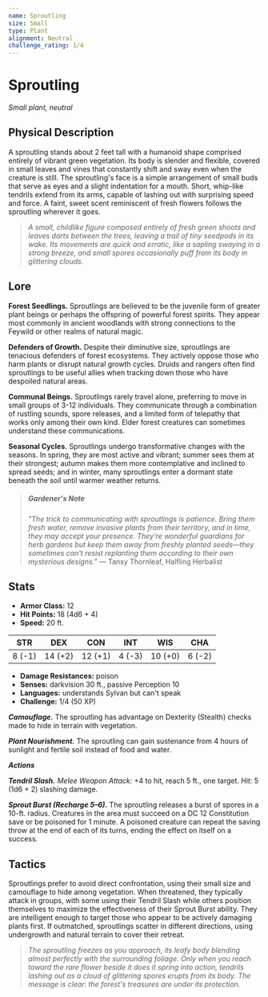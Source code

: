 ```yaml
---
name: Sproutling
size: Small
type: Plant
alignment: Neutral
challenge_rating: 1/4
---
```


# Sproutling

*Small plant, neutral*

## Physical Description
A sproutling stands about 2 feet tall with a humanoid shape comprised entirely of vibrant green vegetation. Its body is slender and flexible, covered in small leaves and vines that constantly shift and sway even when the creature is still. The sproutling's face is a simple arrangement of small buds that serve as eyes and a slight indentation for a mouth. Short, whip-like tendrils extend from its arms, capable of lashing out with surprising speed and force. A faint, sweet scent reminiscent of fresh flowers follows the sproutling wherever it goes.

> *A small, childlike figure composed entirely of fresh green shoots and leaves darts between the trees, leaving a trail of tiny seedpods in its wake. Its movements are quick and erratic, like a sapling swaying in a strong breeze, and small spores occasionally puff from its body in glittering clouds.*

## Lore
**Forest Seedlings.** Sproutlings are believed to be the juvenile form of greater plant beings or perhaps the offspring of powerful forest spirits. They appear most commonly in ancient woodlands with strong connections to the Feywild or other realms of natural magic.

**Defenders of Growth.** Despite their diminutive size, sproutlings are tenacious defenders of forest ecosystems. They actively oppose those who harm plants or disrupt natural growth cycles. Druids and rangers often find sproutlings to be useful allies when tracking down those who have despoiled natural areas.

**Communal Beings.** Sproutlings rarely travel alone, preferring to move in small groups of 3-12 individuals. They communicate through a combination of rustling sounds, spore releases, and a limited form of telepathy that works only among their own kind. Elder forest creatures can sometimes understand these communications.

**Seasonal Cycles.** Sproutlings undergo transformative changes with the seasons. In spring, they are most active and vibrant; summer sees them at their strongest; autumn makes them more contemplative and inclined to spread seeds; and in winter, many sproutlings enter a dormant state beneath the soil until warmer weather returns.

> ##### Gardener's Note
> *"The trick to communicating with sproutlings is patience. Bring them fresh water, remove invasive plants from their territory, and in time, they may accept your presence. They're wonderful guardians for herb gardens but keep them away from freshly planted seeds—they sometimes can't resist replanting them according to their own mysterious designs."*
> — Tansy Thornleaf, Halfling Herbalist

## Stats

- **Armor Class:** 12
- **Hit Points:** 18 (4d6 + 4)
- **Speed:** 20 ft.

| STR     | DEX     | CON     | INT     | WIS     | CHA     |
|---------|---------|---------|---------|---------|---------|
| 8 (-1)  | 14 (+2) | 12 (+1) | 4 (-3)  | 10 (+0) | 6 (-2)  |

- **Damage Resistances:** poison
- **Senses:** darkvision 30 ft., passive Perception 10
- **Languages:** understands Sylvan but can't speak
- **Challenge:** 1/4 (50 XP)

***Camouflage.*** The sproutling has advantage on Dexterity (Stealth) checks made to hide in terrain with vegetation.

***Plant Nourishment.*** The sproutling can gain sustenance from 4 hours of sunlight and fertile soil instead of food and water.

***Actions***

***Tendril Slash.*** *Melee Weapon Attack:* +4 to hit, reach 5 ft., one target. *Hit:* 5 (1d6 + 2) slashing damage.

***Sprout Burst (Recharge 5–6).*** The sproutling releases a burst of spores in a 10-ft. radius. Creatures in the area must succeed on a DC 12 Constitution save or be poisoned for 1 minute. A poisoned creature can repeat the saving throw at the end of each of its turns, ending the effect on itself on a success.

## Tactics
Sproutlings prefer to avoid direct confrontation, using their small size and camouflage to hide among vegetation. When threatened, they typically attack in groups, with some using their Tendril Slash while others position themselves to maximize the effectiveness of their Sprout Burst ability. They are intelligent enough to target those who appear to be actively damaging plants first. If outmatched, sproutlings scatter in different directions, using undergrowth and natural terrain to cover their retreat.

> *The sproutling freezes as you approach, its leafy body blending almost perfectly with the surrounding foliage. Only when you reach toward the rare flower beside it does it spring into action, tendrils lashing out as a cloud of glittering spores erupts from its body. The message is clear: the forest's treasures are under its protection.*
